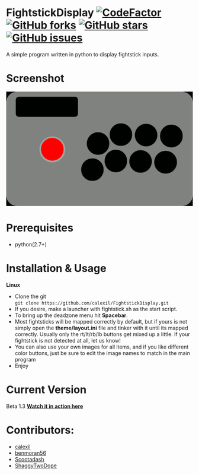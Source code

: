 # FightstickDisplay [![CodeFactor](https://www.codefactor.io/repository/github/calexil/fightstickdisplay/badge)](https://www.codefactor.io/repository/github/calexil/fightstickdisplay)  [![GitHub forks](https://img.shields.io/github/forks/calexil/FightstickDisplay.svg)](https://github.com/calexil/FightstickDisplay/network)  [![GitHub stars](https://img.shields.io/github/stars/calexil/FightstickDisplay.svg)](https://github.com/calexil/FightstickDisplay/stargazers)  [![GitHub issues](https://img.shields.io/github/issues/calexil/FightstickDisplay.svg)](https://github.com/calexil/FightstickDisplay/issues)

A simple program written in python to display fightstick inputs.
# Screenshot
![Alt text](/theme/fightstick.gif?raw=true)
# Prerequisites
* python(2.7+)

# Installation & Usage
**Linux**
* Clone the git  
`git clone https://github.com/calexil/FightstickDisplay.git`
* If you desire, make a launcher with fightstick.sh as the start script.
* To bring up the deadzone menu hit **Spacebar**.
* Most fightsticks will be mapped correctly by default, but if yours is not
simply open the **theme/layout.ini** file and tinker with it until its mapped correctly.
Usually only the rt/lt/rb/lb buttons get mixed up a little. If your fightstick is not detected
at all, let us know!
* You can also use your own images for all items, and if you like different color buttons, just be sure to edit the image names to match in the main program
* Enjoy

# Current Version
Beta 1.3 [**Watch it in action here**](https://twitch.tv/calexil)
# Contributors:
* [calexil](https://github.com/calexil)
* [benmoran56](https://github.com/benmoran56)
* [Scootadash](https://www.reddit.com/user/wonderful72pike) 
* [ShaggyTwoDope](https://github.com/shaggytwodope)
